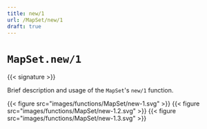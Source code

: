 ```yaml
---
title: new/1
url: /MapSet/new/1
draft: true
---
```


# `MapSet.new/1`

{{< signature >}}

Brief description and usage of the `MapSet`'s `new/1` function.

{{< figure src="images/functions/MapSet/new-1.svg" >}}
{{< figure src="images/functions/MapSet/new-1.2.svg" >}}
{{< figure src="images/functions/MapSet/new-1.3.svg" >}}
